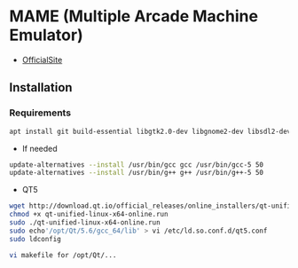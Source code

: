 # MAME (Multiple Arcade Machine Emulator)

- [OfficialSite](https://www.mamedev.org/)

## Installation

### Requirements
```bash
apt install git build-essential libgtk2.0-dev libgnome2-dev libsdl2-dev libsdl2-ttf-dev gcc-5 g++-5
```

- If needed
```bash
update-alternatives --install /usr/bin/gcc gcc /usr/bin/gcc-5 50
update-alternatives --install /usr/bin/g++ g++ /usr/bin/g++-5 50
```

- QT5
```bash
wget http://download.qt.io/official_releases/online_installers/qt-unified-linux-x64-online.run
chmod +x qt-unified-linux-x64-online.run
sudo ./qt-unified-linux-x64-online.run
sudo echo'/opt/Qt/5.6/gcc_64/lib' > vi /etc/ld.so.conf.d/qt5.conf
sudo ldconfig
```

```bash
vi makefile for /opt/Qt/...
```

